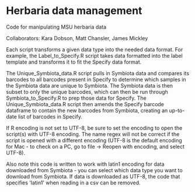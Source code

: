 # Herbaria data management
Code for manipulating MSU herbaria data

Collaborators: Kara Dobson, Matt Chansler, James Mickley

Each script transforms a given data type into the needed data format. For example, the Label_to_Specify.R script takes data formatted into the label template and transforms it to fit the Specify data format.

The Unique_Symbiota_data.R script pulls in Symbiota data and compares its barcodes to all barcodes present in Specify to determine which samples in the Symbiota data are unique to Symbiota. The Symbiota data is then subset to only the unique barcodes, which can then be run through Symbiota_to_Specify.R to prep those data for Specify. The Unique_Symbiota_data.R script then amends the Specify barcode dataframe to contain the new barcodes from Symbiota, creating an up-to-date list of barcodes in Specify.

If R encoding is not set to UTF-8, be sure to set the encoding to open the script(s) with UTF-8 encoding. The name regex will not be correct if the script is opened with a different encoding (UTF-8 is the default encoding for Mac - to check on a PC, go to file -> Reopen with encoding, and select UTF-8).

Also note this code is written to work with latin1 encoding for data downloaded from Symbiota - you can select which data type you want to download from Symbiota. If data is downloaded as UTF-8, the code that specifies 'latin1' when reading in a csv can be removed.
